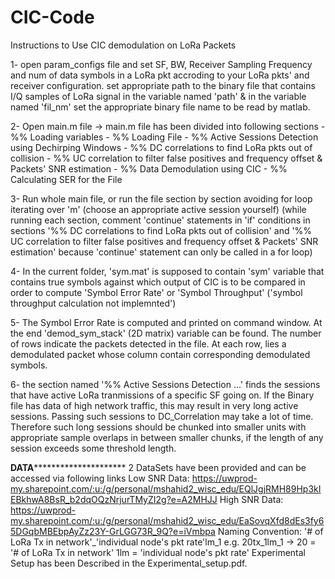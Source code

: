 # CIC-Code

Instructions to Use CIC demodulation on LoRa Packets

1- open param_configs file and set SF, BW, Receiver Sampling Frequency 
and num of data symbols in a LoRa pkt accroding to your LoRa pkts' and 
receiver configuration. set appropriate path to the binary file that 
contains I/Q samples of LoRa signal in the variable named 'path' & in the 
variable named 'fil_nm' set the appropriate binary file name  to be read 
by matlab.

2- Open main.m file
   -> main.m file has been divided into following sections
	- %%  Loading variables
	- %%  Loading File
	- %%  Active Sessions Detection using Dechirping Windows
	- %%  DC correlations to find LoRa pkts out of collision
	- %%  UC correlation to filter false positives and frequency 
		offset & Packets' SNR estimation
	- %%  Data Demodulation using CIC
	- %%  Calculating SER for the File

3- Run whole main file, or run the file section by section avoiding for loop iterating 
over 'm' (choose an appropriate active session yourself) (while 
running each section, comment 'continue' statements in 'if' conditions 
in sections '%%  DC correlations to find LoRa pkts out of collision' 
and '%%  UC correlation to filter false positives and frequency offset
 & Packets' SNR estimation' because 'continue' statement can only be called in a for loop)

4- In the current folder, 'sym.mat' is supposed to contain 'sym' variable 
that contains true symbols against which output of CIC is to be compared in 
order to compute 'Symbol Error Rate' or 'Symbol Throughput'
 ('symbol throughput calculation not implemnted')

5- The Symbol Error Rate is computed and printed on command window. At the end 
'demod_sym_stack' (2D matrix) variable can be found. The number of rows indicate 
the packets detected in the file. At each row, lies a demodulated packet whose 
column contain corresponding demodulated symbols.

6- the section named '%%  Active Sessions Detection ...' finds the sessions that 
have active LoRa tranmissions of a specific SF going on. If the Binary file has 
data of high network traffic, this may result in very long active sessions. Passing 
such sessions to DC_Correlation may take a lot of time. Therefore such long sessions 
should be chunked into smaller units with appropriate sample overlaps in between smaller 
chunks, if the length of any session exceeds some threshold length.


******************************DATA***************************************************
2 DataSets have been provided and can be accessed via following links
Low SNR Data: https://uwprod-my.sharepoint.com/:u:/g/personal/mshahid2_wisc_edu/EQlJgjRMH89Hp3kIEBkhwA8BsR_b2dqOQzNrjurTMyZI2g?e=A2MHJJ
High SNR Data: https://uwprod-my.sharepoint.com/:u:/g/personal/mshahid2_wisc_edu/EaSovqXfd8dEs3fy65DGqbMBEbpAyZz23Y-GrLGG73R_9Q?e=iVmbpa
Naming Convention: '# of LoRa Tx in network'_'individual node's pkt rate'lm_1
 e.g. 20tx_1lm_1 -> 20 = '# of LoRa Tx in network'
		    1lm = 'individual node's pkt rate'
Experimental Setup has been Described in the Experimental_setup.pdf.
